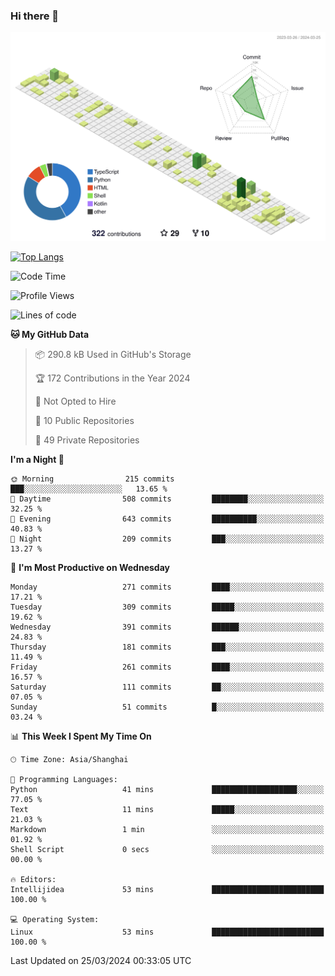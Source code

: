 ### Hi there 👋

![](./profile-3d-contrib/profile-green-animate.svg)

 

[![Top Langs](https://github-readme-stats.vercel.app/api/top-langs/?username=fly2tomato)](https://github.com/anuraghazra/github-readme-stats)


 

<!--START_SECTION:waka-->
![Code Time](http://img.shields.io/badge/Code%20Time-4%20hrs%2012%20mins-blue)

![Profile Views](http://img.shields.io/badge/Profile%20Views-0-blue)

![Lines of code](https://img.shields.io/badge/From%20Hello%20World%20I%27ve%20Written-504.4%20thousand%20lines%20of%20code-blue)

**🐱 My GitHub Data** 

> 📦 290.8 kB Used in GitHub's Storage 
 > 
> 🏆 172 Contributions in the Year 2024
 > 
> 🚫 Not Opted to Hire
 > 
> 📜 10 Public Repositories 
 > 
> 🔑 49 Private Repositories 
 > 
**I'm a Night 🦉** 

```text
🌞 Morning                215 commits         ███░░░░░░░░░░░░░░░░░░░░░░   13.65 % 
🌆 Daytime                508 commits         ████████░░░░░░░░░░░░░░░░░   32.25 % 
🌃 Evening                643 commits         ██████████░░░░░░░░░░░░░░░   40.83 % 
🌙 Night                  209 commits         ███░░░░░░░░░░░░░░░░░░░░░░   13.27 % 
```
📅 **I'm Most Productive on Wednesday** 

```text
Monday                   271 commits         ████░░░░░░░░░░░░░░░░░░░░░   17.21 % 
Tuesday                  309 commits         █████░░░░░░░░░░░░░░░░░░░░   19.62 % 
Wednesday                391 commits         ██████░░░░░░░░░░░░░░░░░░░   24.83 % 
Thursday                 181 commits         ███░░░░░░░░░░░░░░░░░░░░░░   11.49 % 
Friday                   261 commits         ████░░░░░░░░░░░░░░░░░░░░░   16.57 % 
Saturday                 111 commits         ██░░░░░░░░░░░░░░░░░░░░░░░   07.05 % 
Sunday                   51 commits          █░░░░░░░░░░░░░░░░░░░░░░░░   03.24 % 
```


📊 **This Week I Spent My Time On** 

```text
🕑︎ Time Zone: Asia/Shanghai

💬 Programming Languages: 
Python                   41 mins             ███████████████████░░░░░░   77.05 % 
Text                     11 mins             █████░░░░░░░░░░░░░░░░░░░░   21.03 % 
Markdown                 1 min               ░░░░░░░░░░░░░░░░░░░░░░░░░   01.92 % 
Shell Script             0 secs              ░░░░░░░░░░░░░░░░░░░░░░░░░   00.00 % 

🔥 Editors: 
Intellijidea             53 mins             █████████████████████████   100.00 % 

💻 Operating System: 
Linux                    53 mins             █████████████████████████   100.00 % 
```


 Last Updated on 25/03/2024 00:33:05 UTC
<!--END_SECTION:waka-->
